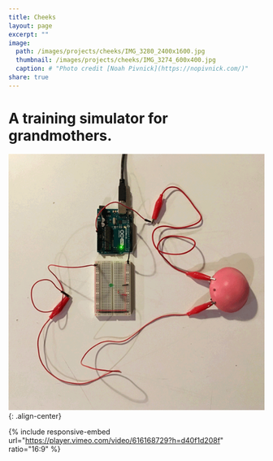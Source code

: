 ```yaml
---
title: Cheeks
layout: page
excerpt: ""
image:
  path: /images/projects/cheeks/IMG_3280_2400x1600.jpg
  thumbnail: /images/projects/cheeks/IMG_3274_600x400.jpg
  caption: # "Photo credit [Noah Pivnick](https://nopivnick.com/)"
share: true
---
```


# A training simulator for grandmothers.

![image-title-here](/images/projects/cheeks/cheeks_switch_600x600.gif){: .align-center}

{% include responsive-embed url="https://player.vimeo.com/video/616168729?h=d40f1d208f" ratio="16:9" %}